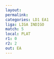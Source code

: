 ```yaml
---
layout: 
permalink: 
categories: LD1 EA1
liga: LIGA INDIGO
match: 5
local: PLAT
r1: 0
r2: 2
out: EA
---
```


